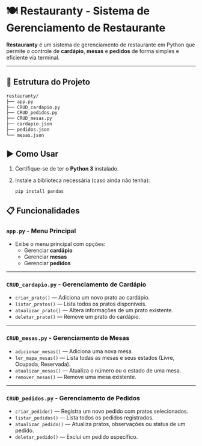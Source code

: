 # 🍽️ Restauranty - Sistema de Gerenciamento de Restaurante

**Restauranty** é um sistema de gerenciamento de restaurante em Python que permite o controle de **cardápio**, **mesas** e **pedidos** de forma simples e eficiente via terminal.

---

## 📁 Estrutura do Projeto

```bash
restauranty/
├── app.py
├── CRUD_cardapio.py
├── CRUD_pedidos.py
├── CRUD_mesas.py
├── cardapio.json
├── pedidos.json
└── mesas.json

```

## ▶️ Como Usar

1. Certifique-se de ter o **Python 3** instalado.
2. Instale a biblioteca necessária (caso ainda não tenha):

   ```bash
   pip install pandas

## 📋 Funcionalidades

### `app.py` - Menu Principal
- Exibe o menu principal com opções:
  - Gerenciar **cardápio**
  - Gerenciar **mesas**
  - Gerenciar **pedidos**

---

### `CRUD_cardapio.py` - Gerenciamento de Cardápio
- `criar_prato()` — Adiciona um novo prato ao cardápio.
- `listar_pratos()` — Lista todos os pratos disponíveis.
- `atualizar_prato()` — Altera informações de um prato existente.
- `deletar_prato()` — Remove um prato do cardápio.

---

### `CRUD_mesas.py` - Gerenciamento de Mesas
- `adicionar_mesas()` — Adiciona uma nova mesa.
- `ler_mapa_mesas()` — Lista todas as mesas e seus estados (Livre, Ocupada, Reservada).
- `atualizar_mesas()` — Atualiza o número ou o estado de uma mesa.
- `remover_mesas()` — Remove uma mesa existente.

---

### `CRUD_pedidos.py` - Gerenciamento de Pedidos
- `criar_pedido()` — Registra um novo pedido com pratos selecionados.
- `listar_pedidos()` — Lista todos os pedidos registrados.
- `atualizar_pedido()` — Atualiza pratos, observações ou status de um pedido.
- `deletar_pedido()` — Exclui um pedido específico.